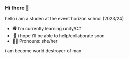 ### Hi there 👋
hello i am a studen at the event horizon school (2023/24)

- 🕵️  I’m currently learning unity/C#
- :👥 i hope i'll be able to help/collaborate soon
- 🏳️‍⚧️ Pronouns: she/her

i am become world destroyer of man
